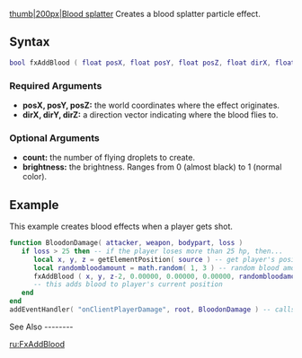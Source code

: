 [thumb|200px|Blood splatter](/docs/Image:Fxblood.png.md "wikilink") Creates a blood splatter particle effect.

Syntax
------

``` lua
bool fxAddBlood ( float posX, float posY, float posZ, float dirX, float dirY, float dirZ, [int count=1, float brightness=1.0] )
```

### Required Arguments

-   **posX, posY, posZ:** the world coordinates where the effect originates.
-   **dirX, dirY, dirZ:** a direction vector indicating where the blood flies to.

### Optional Arguments

-   **count:** the number of flying droplets to create.
-   **brightness:** the brightness. Ranges from 0 (almost black) to 1 (normal color).

Example
-------

<section name="Client" class="client" show="true">
This example creates blood effects when a player gets shot.

``` lua
function BloodonDamage( attacker, weapon, bodypart, loss )
   if loss > 25 then -- if the player loses more than 25 hp, then...
      local x, y, z = getElementPosition( source ) -- get player's position for adding blood
      local randombloodamount = math.random( 1, 3 ) -- random blood amount 1-3
      fxAddBlood ( x, y, z-2, 0.00000, 0.00000, 0.00000, randombloodamount, 1 )
      -- this adds blood to player's current position
   end
end
addEventHandler( "onClientPlayerDamage", root, BloodonDamage ) -- calls the function when a player loses hp
```

</section>
See Also
--------

[ru:FxAddBlood](/docs/ru:FxAddBlood.md "wikilink")
